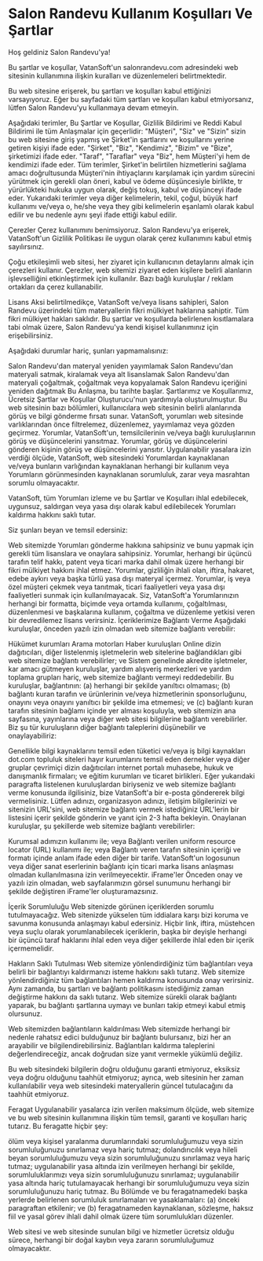 # Salon Randevu Kullanım Koşulları Ve Şartlar

Hoş geldiniz Salon Randevu'ya!

Bu şartlar ve koşullar, VatanSoft'un salonrandevu.com adresindeki web sitesinin kullanımına ilişkin kuralları ve düzenlemeleri belirtmektedir.

Bu web sitesine erişerek, bu şartları ve koşulları kabul ettiğinizi varsayıyoruz. Eğer bu sayfadaki tüm şartları ve koşulları kabul etmiyorsanız, lütfen Salon Randevu'yu kullanmaya devam etmeyin.

Aşağıdaki terimler, Bu Şartlar ve Koşullar, Gizlilik Bildirimi ve Reddi Kabul Bildirimi ile tüm Anlaşmalar için geçerlidir: "Müşteri", "Siz" ve "Sizin" sizin bu web sitesine giriş yapmış ve Şirket'in şartlarını ve koşullarını yerine getiren kişiyi ifade eder. "Şirket", "Biz", "Kendimiz", "Bizim" ve "Bize", şirketimizi ifade eder. "Taraf", "Taraflar" veya "Biz", hem Müşteri'yi hem de kendimizi ifade eder. Tüm terimler, Şirket'in belirtilen hizmetlerini sağlama amacı doğrultusunda Müşteri'nin ihtiyaçlarını karşılamak için yardım sürecini yürütmek için gerekli olan öneri, kabul ve ödeme düşüncesiyle birlikte, tr yürürlükteki hukuka uygun olarak, değiş tokuş, kabul ve düşünceyi ifade eder. Yukarıdaki terimler veya diğer kelimelerin, tekil, çoğul, büyük harf kullanımı ve/veya o, he/she veya they gibi kelimelerin eşanlamlı olarak kabul edilir ve bu nedenle aynı şeyi ifade ettiği kabul edilir.

Çerezler
Çerez kullanımını benimsiyoruz. Salon Randevu'ya erişerek, VatanSoft'un Gizlilik Politikası ile uygun olarak çerez kullanımını kabul etmiş sayılırsınız.

Çoğu etkileşimli web sitesi, her ziyaret için kullanıcının detaylarını almak için çerezleri kullanır. Çerezler, web sitemizi ziyaret eden kişilere belirli alanların işlevselliğini etkinleştirmek için kullanılır. Bazı bağlı kuruluşlar / reklam ortakları da çerez kullanabilir.

Lisans
Aksi belirtilmedikçe, VatanSoft ve/veya lisans sahipleri, Salon Randevu üzerindeki tüm materyallerin fikri mülkiyet haklarına sahiptir. Tüm fikri mülkiyet hakları saklıdır. Bu şartlar ve koşullarda belirlenen kısıtlamalara tabi olmak üzere, Salon Randevu'ya kendi kişisel kullanımınız için erişebilirsiniz.

Aşağıdaki durumlar hariç, şunları yapmamalısınız:

Salon Randevu'dan materyal yeniden yayımlamak
Salon Randevu'dan materyali satmak, kiralamak veya alt lisanslamak
Salon Randevu'dan materyali çoğaltmak, çoğaltmak veya kopyalamak
Salon Randevu içeriğini yeniden dağıtmak
Bu Anlaşma, bu tarihte başlar. Şartlarımız ve Koşullarımız, Ücretsiz Şartlar ve Koşullar Oluşturucu'nun yardımıyla oluşturulmuştur.
Bu web sitesinin bazı bölümleri, kullanıcılara web sitesinin belirli alanlarında görüş ve bilgi gönderme fırsatı sunar. VatanSoft, yorumları web sitesinde varlıklarından önce filtrelemez, düzenlemez, yayımlamaz veya gözden geçirmez. Yorumlar, VatanSoft'un, temsilcilerinin ve/veya bağlı kuruluşlarının görüş ve düşüncelerini yansıtmaz. Yorumlar, görüş ve düşüncelerini gönderen kişinin görüş ve düşüncelerini yansıtır. Uygulanabilir yasalara izin verdiği ölçüde, VatanSoft, web sitesindeki Yorumlardan kaynaklanan ve/veya bunların varlığından kaynaklanan herhangi bir kullanım veya Yorumların görünmesinden kaynaklanan sorumluluk, zarar veya masrahtan sorumlu olmayacaktır.

VatanSoft, tüm Yorumları izleme ve bu Şartlar ve Koşulları ihlal edebilecek, uygunsuz, saldırgan veya yasa dışı olarak kabul edilebilecek Yorumları kaldırma hakkını saklı tutar.

Siz şunları beyan ve temsil edersiniz:

Web sitemizde Yorumları gönderme hakkına sahipsiniz ve bunu yapmak için gerekli tüm lisanslara ve onaylara sahipsiniz.
Yorumlar, herhangi bir üçüncü tarafın telif hakkı, patent veya ticari marka dahil olmak üzere herhangi bir fikri mülkiyet hakkını ihlal etmez.
Yorumlar, gizliliğin ihlali olan, iftira, hakaret, edebe aykırı veya başka türlü yasa dışı materyal içermez.
Yorumlar, iş veya özel müşteri çekmek veya tanıtmak, ticari faaliyetleri veya yasa dışı faaliyetleri sunmak için kullanılmayacak.
Siz, VatanSoft'a Yorumlarınızın herhangi bir formatta, biçimde veya ortamda kullanımı, çoğaltılması, düzenlenmesi ve başkalarına kullanım, çoğaltma ve düzenleme yetkisi veren bir devredilemez lisans verirsiniz.
İçeriklerimize Bağlantı Verme
Aşağıdaki kuruluşlar, önceden yazılı izin olmadan web sitemize bağlantı verebilir:

Hükümet kurumları
Arama motorları
Haber kuruluşları
Online dizin dağıtıcıları, diğer listelenmiş işletmelerin web sitelerine bağlandıkları gibi web sitemize bağlantı verebilirler; ve
Sistem genelinde akredite işletmeler, kar amacı gütmeyen kuruluşlar, yardım alışveriş merkezleri ve yardım toplama grupları hariç, web sitemize bağlantı vermeyi reddedebilir.
Bu kuruluşlar, bağlantının: (a) herhangi bir şekilde yanıltıcı olmaması; (b) bağlantı kuran tarafın ve ürünlerinin ve/veya hizmetlerinin sponsorluğunu, onayını veya onayını yanıltıcı bir şekilde ima etmemesi; ve (c) bağlantı kuran tarafın sitesinin bağlamı içinde yer alması koşuluyla, web sitemizin ana sayfasına, yayınlarına veya diğer web sitesi bilgilerine bağlantı verebilirler.
Biz şu tür kuruluşların diğer bağlantı taleplerini düşünebilir ve onaylayabiliriz:

Genellikle bilgi kaynaklarını temsil eden tüketici ve/veya iş bilgi kaynakları
dot.com topluluk siteleri
hayır kurumlarını temsil eden dernekler veya diğer gruplar
çevrimiçi dizin dağıtıcıları
internet portalı
muhasebe, hukuk ve danışmanlık firmaları; ve
eğitim kurumları ve ticaret birlikleri.
Eğer yukarıdaki paragrafta listelenen kuruluşlardan biriyseniz ve web sitemize bağlantı verme konusunda ilgilisiniz, bize VatanSoft'a bir e-posta göndererek bilgi vermelisiniz. Lütfen adınızı, organizasyon adınızı, iletişim bilgilerinizi ve sitenizin URL'sini, web sitemize bağlantı vermek istediğiniz URL'lerin bir listesini içerir şekilde gönderin ve yanıt için 2-3 hafta bekleyin.
Onaylanan kuruluşlar, şu şekillerde web sitemize bağlantı verebilirler:

Kurumsal adımızın kullanımı ile; veya
Bağlantı verilen uniform resource locator (URL) kullanımı ile; veya
Bağlantı veren tarafın sitesinin içeriği ve formatı içinde anlam ifade eden diğer bir tarife.
VatanSoft'un logosunun veya diğer sanat eserlerinin bağlantı için ticari marka lisans anlaşması olmadan kullanılmasına izin verilmeyecektir.
iFrame'ler
Önceden onay ve yazılı izin olmadan, web sayfalarımızın görsel sunumunu herhangi bir şekilde değiştiren iFrame'ler oluşturamazsınız.

İçerik Sorumluluğu
Web sitenizde görünen içeriklerden sorumlu tutulmayacağız. Web sitenizde yükselen tüm iddialara karşı bizi koruma ve savunma konusunda anlaşmayı kabul edersiniz. Hiçbir link, iftira, müstehcen veya suçlu olarak yorumlanabilecek içeriklerin, başka bir deyişle herhangi bir üçüncü taraf haklarını ihlal eden veya diğer şekillerde ihlal eden bir içerik içermemelidir.

Hakların Saklı Tutulması
Web sitemize yönlendirdiğiniz tüm bağlantıları veya belirli bir bağlantıyı kaldırmanızı isteme hakkını saklı tutarız. Web sitemize yönlendirdiğiniz tüm bağlantıları hemen kaldırma konusunda onay verirsiniz. Aynı zamanda, bu şartları ve bağlantı politikasını istediğimiz zaman değiştirme hakkını da saklı tutarız. Web sitemize sürekli olarak bağlantı yaparak, bu bağlantı şartlarına uymayı ve bunları takip etmeyi kabul etmiş olursunuz.

Web sitemizden bağlantıların kaldırılması
Web sitemizde herhangi bir nedenle rahatsız edici bulduğunuz bir bağlantı bulursanız, bizi her an arayabilir ve bilgilendirebilirsiniz. Bağlantıları kaldırma taleplerini değerlendireceğiz, ancak doğrudan size yanıt vermekle yükümlü değiliz.

Bu web sitesindeki bilgilerin doğru olduğunu garanti etmiyoruz, eksiksiz veya doğru olduğunu taahhüt etmiyoruz; ayrıca, web sitesinin her zaman kullanılabilir veya web sitesindeki materyallerin güncel tutulacağını da taahhüt etmiyoruz.

Feragat
Uygulanabilir yasalarca izin verilen maksimum ölçüde, web sitemize ve bu web sitesinin kullanımına ilişkin tüm temsil, garanti ve koşulları hariç tutarız. Bu feragatte hiçbir şey:

ölüm veya kişisel yaralanma durumlarındaki sorumluluğumuzu veya sizin sorumluluğunuzu sınırlamaz veya hariç tutmaz;
dolandırıcılık veya hileli beyan sorumluluğumuzu veya sizin sorumluluğunuzu sınırlamaz veya hariç tutmaz;
uygulanabilir yasa altında izin verilmeyen herhangi bir şekilde, sorumluluklarımızı veya sizin sorumluluğunuzu sınırlamaz;
uygulanabilir yasa altında hariç tutulamayacak herhangi bir sorumluluğumuzu veya sizin sorumluluğunuzu hariç tutmaz.
Bu Bölümde ve bu feragatnamedeki başka yerlerde belirlenen sorumluluk sınırlamaları ve yasaklamaları: (a) önceki paragraftan etkilenir; ve (b) feragatnameden kaynaklanan, sözleşme, haksız fiil ve yasal görev ihlali dahil olmak üzere tüm sorumlulukları düzenler.

Web sitesi ve web sitesinde sunulan bilgi ve hizmetler ücretsiz olduğu sürece, herhangi bir doğal kaybın veya zararın sorumluluğumuz olmayacaktır.
